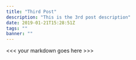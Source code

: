 ```yaml
---
title: "Third Post"
description: "This is the 3rd post description"
date: 2019-01-21T15:28:51Z
tags: ""
banner: ""
---
```


<<< your markdown goes here >>>